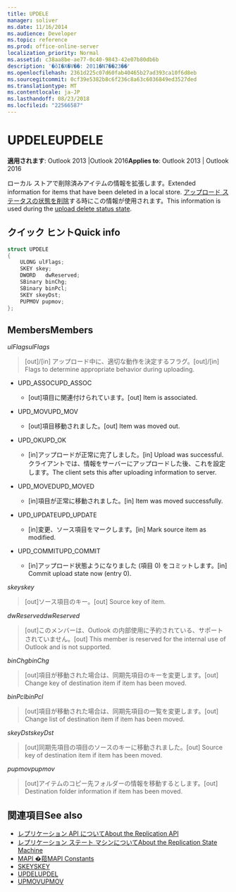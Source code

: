 ```yaml
---
title: UPDELE
manager: soliver
ms.date: 11/16/2014
ms.audience: Developer
ms.topic: reference
ms.prod: office-online-server
localization_priority: Normal
ms.assetid: c38aa8be-ae77-0c40-9843-42e07b80db6b
description: '�ŏI�X�V��: 2011�N7��23��'
ms.openlocfilehash: 2361d225c07d60fab40465b27ad393ca10f6d8eb
ms.sourcegitcommit: 0cf39e5382b8c6f236c8a63c6036849ed3527ded
ms.translationtype: MT
ms.contentlocale: ja-JP
ms.lasthandoff: 08/23/2018
ms.locfileid: "22566587"
---
```

# <a name="updele"></a><span data-ttu-id="e3f82-103">UPDELE</span><span class="sxs-lookup"><span data-stu-id="e3f82-103">UPDELE</span></span>

<span data-ttu-id="e3f82-104">**適用されます**: Outlook 2013 |Outlook 2016</span><span class="sxs-lookup"><span data-stu-id="e3f82-104">**Applies to**: Outlook 2013 | Outlook 2016</span></span> 
  
<span data-ttu-id="e3f82-105">ローカル ストアで削除済みアイテムの情報を拡張します。</span><span class="sxs-lookup"><span data-stu-id="e3f82-105">Extended information for items that have been deleted in a local store.</span></span> <span data-ttu-id="e3f82-106">[アップロード ステータスの状態を削除](upload-delete-status-state.md)する時にこの情報が使用されます。</span><span class="sxs-lookup"><span data-stu-id="e3f82-106">This information is used during the [upload delete status state](upload-delete-status-state.md).</span></span>
  
## <a name="quick-info"></a><span data-ttu-id="e3f82-107">クイック ヒント</span><span class="sxs-lookup"><span data-stu-id="e3f82-107">Quick info</span></span>

```cpp
struct UPDELE 
{ 
    ULONG ulFlags; 
    SKEY skey; 
    DWORD   dwReserved; 
    SBinary binChg; 
    SBinary binPcl; 
    SKEY skeyDst; 
    PUPMOV pupmov; 
};
```

## <a name="members"></a><span data-ttu-id="e3f82-108">Members</span><span class="sxs-lookup"><span data-stu-id="e3f82-108">Members</span></span>

<span data-ttu-id="e3f82-109">_ulFlags_</span><span class="sxs-lookup"><span data-stu-id="e3f82-109">_ulFlags_</span></span>
  
> <span data-ttu-id="e3f82-110">[out]/[in] アップロード中に、適切な動作を決定するフラグ。</span><span class="sxs-lookup"><span data-stu-id="e3f82-110">[out]/[in] Flags to determine appropriate behavior during uploading.</span></span>
    
  - <span data-ttu-id="e3f82-111">UPD_ASSOC</span><span class="sxs-lookup"><span data-stu-id="e3f82-111">UPD_ASSOC</span></span>
    
    - <span data-ttu-id="e3f82-112">[out]項目に関連付けられています。</span><span class="sxs-lookup"><span data-stu-id="e3f82-112">[out] Item is associated.</span></span>
    
  - <span data-ttu-id="e3f82-113">UPD_MOV</span><span class="sxs-lookup"><span data-stu-id="e3f82-113">UPD_MOV</span></span>
    
    - <span data-ttu-id="e3f82-114">[out]項目移動されました。</span><span class="sxs-lookup"><span data-stu-id="e3f82-114">[out] Item was moved out.</span></span>
    
  - <span data-ttu-id="e3f82-115">UPD_OK</span><span class="sxs-lookup"><span data-stu-id="e3f82-115">UPD_OK</span></span> 
    
    - <span data-ttu-id="e3f82-116">[in]アップロードが正常に完了しました。</span><span class="sxs-lookup"><span data-stu-id="e3f82-116">[in] Upload was successful.</span></span> <span data-ttu-id="e3f82-117">クライアントでは、情報をサーバーにアップロードした後、これを設定します。</span><span class="sxs-lookup"><span data-stu-id="e3f82-117">The client sets this after uploading information to server.</span></span>
    
  - <span data-ttu-id="e3f82-118">UPD_MOVED</span><span class="sxs-lookup"><span data-stu-id="e3f82-118">UPD_MOVED</span></span>
    
    - <span data-ttu-id="e3f82-119">[in]項目が正常に移動されました。</span><span class="sxs-lookup"><span data-stu-id="e3f82-119">[in] Item was moved successfully.</span></span>
    
  - <span data-ttu-id="e3f82-120">UPD_UPDATE</span><span class="sxs-lookup"><span data-stu-id="e3f82-120">UPD_UPDATE</span></span>
    
    - <span data-ttu-id="e3f82-121">[in]変更、ソース項目をマークします。</span><span class="sxs-lookup"><span data-stu-id="e3f82-121">[in] Mark source item as modified.</span></span>
    
  - <span data-ttu-id="e3f82-122">UPD_COMMIT</span><span class="sxs-lookup"><span data-stu-id="e3f82-122">UPD_COMMIT</span></span>
    
    - <span data-ttu-id="e3f82-123">[in]アップロード状態ようになりました (項目 0) をコミットします。</span><span class="sxs-lookup"><span data-stu-id="e3f82-123">[in] Commit upload state now (entry 0).</span></span>
    
<span data-ttu-id="e3f82-124">_skey_</span><span class="sxs-lookup"><span data-stu-id="e3f82-124">_skey_</span></span>
  
> <span data-ttu-id="e3f82-125">[out]ソース項目のキー。</span><span class="sxs-lookup"><span data-stu-id="e3f82-125">[out] Source key of item.</span></span>
    
<span data-ttu-id="e3f82-126">_dwReserved_</span><span class="sxs-lookup"><span data-stu-id="e3f82-126">_dwReserved_</span></span>
  
> <span data-ttu-id="e3f82-127">[out]このメンバーは、Outlook の内部使用に予約されている、サポートされていません。</span><span class="sxs-lookup"><span data-stu-id="e3f82-127">[out] This member is reserved for the internal use of Outlook and is not supported.</span></span>
    
<span data-ttu-id="e3f82-128">_binChg_</span><span class="sxs-lookup"><span data-stu-id="e3f82-128">_binChg_</span></span>
  
> <span data-ttu-id="e3f82-129">[out]項目が移動された場合は、同期先項目のキーを変更します。</span><span class="sxs-lookup"><span data-stu-id="e3f82-129">[out] Change key of destination item if item has been moved.</span></span>
    
<span data-ttu-id="e3f82-130">_binPcl_</span><span class="sxs-lookup"><span data-stu-id="e3f82-130">_binPcl_</span></span>
  
> <span data-ttu-id="e3f82-131">[out]項目が移動された場合は、同期先項目の一覧を変更します。</span><span class="sxs-lookup"><span data-stu-id="e3f82-131">[out] Change list of destination item if item has been moved.</span></span>
    
<span data-ttu-id="e3f82-132">_skeyDst_</span><span class="sxs-lookup"><span data-stu-id="e3f82-132">_skeyDst_</span></span>
  
> <span data-ttu-id="e3f82-133">[out]同期先項目の項目のソースのキーに移動されました。</span><span class="sxs-lookup"><span data-stu-id="e3f82-133">[out] Source key of destination item if item has been moved.</span></span>
    
<span data-ttu-id="e3f82-134">_pupmov_</span><span class="sxs-lookup"><span data-stu-id="e3f82-134">_pupmov_</span></span>
  
> <span data-ttu-id="e3f82-135">[out]アイテムのコピー先フォルダーの情報を移動するとします。</span><span class="sxs-lookup"><span data-stu-id="e3f82-135">[out] Destination folder information if item has been moved.</span></span>
    
## <a name="see-also"></a><span data-ttu-id="e3f82-136">関連項目</span><span class="sxs-lookup"><span data-stu-id="e3f82-136">See also</span></span>

- [<span data-ttu-id="e3f82-137">レプリケーション API について</span><span class="sxs-lookup"><span data-stu-id="e3f82-137">About the Replication API</span></span>](about-the-replication-api.md) 
- [<span data-ttu-id="e3f82-138">レプリケーション ステート マシンについて</span><span class="sxs-lookup"><span data-stu-id="e3f82-138">About the Replication State Machine</span></span>](about-the-replication-state-machine.md)
- [<span data-ttu-id="e3f82-139">MAPI �萔</span><span class="sxs-lookup"><span data-stu-id="e3f82-139">MAPI Constants</span></span>](mapi-constants.md)
- [<span data-ttu-id="e3f82-140">SKEY</span><span class="sxs-lookup"><span data-stu-id="e3f82-140">SKEY</span></span>](skey.md)
- [<span data-ttu-id="e3f82-141">UPDEL</span><span class="sxs-lookup"><span data-stu-id="e3f82-141">UPDEL</span></span>](updel.md)
- [<span data-ttu-id="e3f82-142">UPMOV</span><span class="sxs-lookup"><span data-stu-id="e3f82-142">UPMOV</span></span>](upmov.md)

